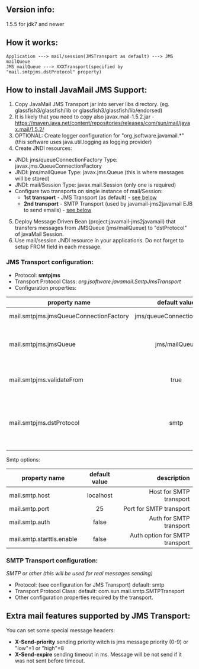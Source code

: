 ## Version info:
1.5.5 for jdk7 and newer
	
## How it works:

    Application ---> mail/session(JMSTransport as default) ---> JMS mailQueue
    JMS mailQueue ---> XXXTransport(specified by "mail.smtpjms.dstProtocol" property)


## How to install JavaMail JMS Support:
1) Copy JavaMail JMS Transport jar into server libs directory. (eg. glassfish3/glassfish/lib or glassfish3/glassfish/lib/endorsed)
2) It is likely that you need to copy also javax.mail-1.5.2.jar - https://maven.java.net/content/repositories/releases/com/sun/mail/javax.mail/1.5.2/
3) OPTIONAL: Create logger configuration for "org.jsoftware.javamail.*" (this software uses java.util.logging as logging provider)
4) Create JNDI resources:
 * JNDI: jms/queueConnectionFactory		Type: javax.jms.QueueConnectionFactory
 * JNDI: jms/mailQueue			Type: javax.jms.Queue			(this is where messages will be stored)
 * JNDI: mail/Session			Type: javax.mail.Session        (only one is required)
 * Configure two transports on single instance of mail/Session:
    * **1st transport** - JMS Transport (as default) - [see below](#jms-transport-configuration)
    * **2nd transport** - SMTP Transport (used by javamail-jms2javamail EJB to send emails) - [see below](#smtp-transport-configuration)

5) Deploy Message Driven Bean (project:javamail-jms2javamail) that transfers messages from JMSQueue (jms/mailQueue) to "dstProtocol" of javaMail Session.
6) Use mail/session JNDI resource in your applications. Do not forget to setup FROM field in each message.


### JMS Transport configuration:

 * Protocol: **smtpjms**
 * Transport Protocol Class: *org.jsoftware.javamail.SmtpJmsTransport*
 * Configuration properties:

| property name | default value | description |
| ------------- |:-------------:| -----:|
| mail.smtpjms.jmsQueueConnectionFactory | jms/queueConnectionFactory | JMS connection |
| mail.smtpjms.jmsQueue | jms/mailQueue	| JMS Queue. (DO NOT CHANGE IT) |
| mail.smtpjms.validateFrom | true | Check if mail field FROM is set |
| mail.smtpjms.dstProtocol | smtp | Destination javaMail protocol. Used for real messages sending |


Smtp options:

| property name | default value | description |
| ------------- |:-------------:| -----:|
| mail.smtp.host | localhost | Host for SMTP transport |
| mail.smtp.port | 25 | Port for SMTP transport |
| mail.smtp.auth | false | Auth for SMTP transport |
| mail.smtp.starttls.enable | false | Auth option for SMTP transport |

### SMTP Transport configuration:
_SMTP or other (this will be used for real messages sending)_

 * Protocol: (see configuration for JMS Transport)		default: smtp
 * Transport Protocol Class:				            default: com.sun.mail.smtp.SMTPTransport
 * Other configuration properties required by the transport.

## Extra mail features supported by JMS Transport:
You can set some special message headers:
* **X-Send-priority**	sending priority witch is jms message priority (0-9) or "low"=1 or "high"=8
* **X-Send-expire**		sending timeout in ms. Message will be not send if it was not sent before timeout.







